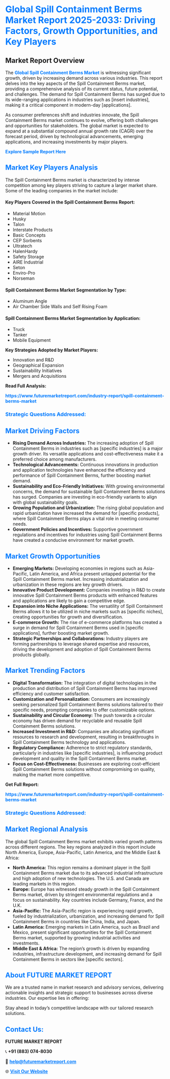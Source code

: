 <h1 style="color: #007BFF;">Global Spill Containment Berms Market Report 2025-2033: Driving Factors, Growth Opportunities, and Key Players</h1>

<section id="overview">
<h2>Market Report Overview</h2>
<p>The <a href="https://www.futuremarketreport.com/industry-report/spill-containment-berms-market" style="color: #007BFF; text-decoration: none;"><strong>Global Spill Containment Berms Market</strong></a> is witnessing significant growth, driven by increasing demand across various industries. This report delves into the key aspects of the Spill Containment Berms market, providing a comprehensive analysis of its current status, future potential, and challenges. The demand for Spill Containment Berms has surged due to its wide-ranging applications in industries such as [insert industries], making it a critical component in modern-day [applications].</p>
<p>As consumer preferences shift and industries innovate, the Spill Containment Berms market continues to evolve, offering both challenges and opportunities for stakeholders. The global market is expected to expand at a substantial compound annual growth rate (CAGR) over the forecast period, driven by technological advancements, emerging applications, and increasing investments by major players.</p>
</section>

<section id="overview">
<p><a href="https://www.futuremarketreport.com/request-sample/reportId=92160" style="color: #007BFF; text-decoration: none;"><strong>Explore Sample Report Here</strong></a></p>
</section>

<section id="key-players">
<h2 style="color: #007BFF;">Market Key Players Analysis</h2>
<p>The Spill Containment Berms market is characterized by intense competition among key players striving to capture a larger market share. Some of the leading companies in the market include:</p>
<h4>Key Players Covered in the Spill Containment Berms Report:</h4>
<ul><li>Material Motion</li><li>Husky</li><li>Talon</li><li>Interstate Products</li><li>Basic Concepts</li><li>CEP Sorbents</li><li>Ultratech</li><li>HalenHardy</li><li>Safety Storage</li><li>AIRE Industrial</li><li>Seton</li><li>Enviro-Pro</li><li>Norseman</li></ul>
<h4>Spill Containment Berms Market Segmentation by Type:</h4>
<ul><li>Aluminum Angle</li><li>Air Chamber Side Walls and Self Rising Foam</li></ul>

<h4>Spill Containment Berms Market Segmentation by Application:</h4>
<ul><li>Truck</li><li>Tanker</li><li>Mobile Equipment</li></ul>
<p><strong>Key Strategies Adopted by Market Players:</strong></p>
<ul>
<li>Innovation and R&D</li>
<li>Geographical Expansion</li>
<li>Sustainability Initiatives</li>
<li>Mergers and Acquisitions</li>
</ul>
</section>

<section>
<p><strong>Read Full Analysis: </strong></p><a href="https://www.futuremarketreport.com/industry-report/spill-containment-berms-market" style="color: #007BFF; text-decoration: none;"><strong>https://www.futuremarketreport.com/industry-report/spill-containment-berms-market</strong></a>
<h3 style="color: #007BFF;">Strategic Questions Addressed:</h3>
</section>

<section id="driving-factors">
<h2 style="color: #007BFF;">Market Driving Factors</h2>
<ul>
<li><strong>Rising Demand Across Industries:</strong> The increasing adoption of Spill Containment Berms in industries such as [specific industries] is a major growth driver. Its versatile applications and cost-effectiveness make it a preferred choice among manufacturers.</li>
<li><strong>Technological Advancements:</strong> Continuous innovations in production and application technologies have enhanced the efficiency and performance of Spill Containment Berms, further boosting market demand.</li>
<li><strong>Sustainability and Eco-Friendly Initiatives:</strong> With growing environmental concerns, the demand for sustainable Spill Containment Berms solutions has surged. Companies are investing in eco-friendly variants to align with global sustainability goals.</li>
<li><strong>Growing Population and Urbanization:</strong> The rising global population and rapid urbanization have increased the demand for [specific products], where Spill Containment Berms plays a vital role in meeting consumer needs.</li>
<li><strong>Government Policies and Incentives:</strong> Supportive government regulations and incentives for industries using Spill Containment Berms have created a conducive environment for market growth.</li>
</ul>
</section>

<section id="growth-opportunities">
<h2 style="color: #007BFF;">Market Growth Opportunities</h2>
<ul>
<li><strong>Emerging Markets:</strong> Developing economies in regions such as Asia-Pacific, Latin America, and Africa present untapped potential for the Spill Containment Berms market. Increasing industrialization and urbanization in these regions are key growth drivers.</li>
<li><strong>Innovative Product Development:</strong> Companies investing in R&D to create innovative Spill Containment Berms products with enhanced features and applications are likely to gain a competitive edge.</li>
<li><strong>Expansion into Niche Applications:</strong> The versatility of Spill Containment Berms allows it to be utilized in niche markets such as [specific niches], creating opportunities for growth and diversification.</li>
<li><strong>E-commerce Growth:</strong> The rise of e-commerce platforms has created a surge in demand for Spill Containment Berms used in [specific applications], further boosting market growth.</li>
<li><strong>Strategic Partnerships and Collaborations:</strong> Industry players are forming partnerships to leverage shared expertise and resources, driving the development and adoption of Spill Containment Berms products globally.</li>
</ul>
</section>

<section id="trending-factors">
<h2 style="color: #007BFF;">Market Trending Factors</h2>
<ul>
<li><strong>Digital Transformation:</strong> The integration of digital technologies in the production and distribution of Spill Containment Berms has improved efficiency and customer satisfaction.</li>
<li><strong>Customization and Personalization:</strong> Consumers are increasingly seeking personalized Spill Containment Berms solutions tailored to their specific needs, prompting companies to offer customizable options.</li>
<li><strong>Sustainability and Circular Economy:</strong> The push towards a circular economy has driven demand for recyclable and reusable Spill Containment Berms solutions.</li>
<li><strong>Increased Investment in R&D:</strong> Companies are allocating significant resources to research and development, resulting in breakthroughs in Spill Containment Berms technology and applications.</li>
<li><strong>Regulatory Compliance:</strong> Adherence to strict regulatory standards, particularly in industries like [specific industries], is influencing product development and quality in the Spill Containment Berms market.</li>
<li><strong>Focus on Cost-Effectiveness:</strong> Businesses are exploring cost-efficient Spill Containment Berms solutions without compromising on quality, making the market more competitive.</li>
</ul>
</section>

<section>
<p><strong>Get Full Report: </strong></p><a href="https://www.futuremarketreport.com/industry-report/spill-containment-berms-market" style="color: #007BFF; text-decoration: none;"><strong>https://www.futuremarketreport.com/industry-report/spill-containment-berms-market</strong></a>
<h3 style="color: #007BFF;">Strategic Questions Addressed:</h3>
</section>


<section id="regional-analysis">
<h2 style="color: #007BFF;">Market Regional Analysis</h2>
<p>The global Spill Containment Berms market exhibits varied growth patterns across different regions. The key regions analyzed in this report include North America, Europe, Asia-Pacific, Latin America, and the Middle East & Africa:</p>
<ul>
<li><strong>North America:</strong> This region remains a dominant player in the Spill Containment Berms market due to its advanced industrial infrastructure and high adoption of new technologies. The U.S. and Canada are leading markets in this region.</li>
<li><strong>Europe:</strong> Europe has witnessed steady growth in the Spill Containment Berms market, driven by stringent environmental regulations and a focus on sustainability. Key countries include Germany, France, and the U.K.</li>
<li><strong>Asia-Pacific:</strong> The Asia-Pacific region is experiencing rapid growth, fueled by industrialization, urbanization, and increasing demand for Spill Containment Berms in countries like China, India, and Japan.</li>
<li><strong>Latin America:</strong> Emerging markets in Latin America, such as Brazil and Mexico, present significant opportunities for the Spill Containment Berms market, supported by growing industrial activities and investments.</li>
<li><strong>Middle East & Africa:</strong> The region’s growth is driven by expanding industries, infrastructure development, and increasing demand for Spill Containment Berms in sectors like [specific sectors].</li>
</ul>
</section>

<footer>
<h2 style="color: #007BFF;">About FUTURE MARKET REPORT</h2>
<p>We are a trusted name in market research and advisory services, delivering actionable insights and strategic support to businesses across diverse industries. Our expertise lies in offering:</p>

<p>Stay ahead in today’s competitive landscape with our tailored research solutions.</p>

<h2 style="color: #007BFF;">Contact Us:</h2>
<p><strong>FUTURE MARKET REPORT</strong></p>
<p>📞 <strong>+91 (883) 074-8030</strong></p>
<p>📧 <strong><a href="mailto:help@futuremarketreport.com" style="color: #007BFF;">help@futuremarketreport.com</a></strong></p>
<p>🌐 <strong><a href="https://www.futuremarketreport.com/" style="color: #007BFF;">Visit Our Website</a></strong></p>
</footer>